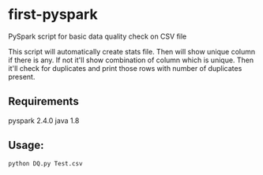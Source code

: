 # first-pyspark
PySpark script for basic data quality check on CSV file

This script will automatically create stats file.
Then will show unique column if there is any.
If not it'll show combination of column which is unique.
Then it'll check for duplicates and print those rows with number of duplicates present.

## Requirements
pyspark 2.4.0
java 1.8

## Usage:
```
python DQ.py Test.csv
```
